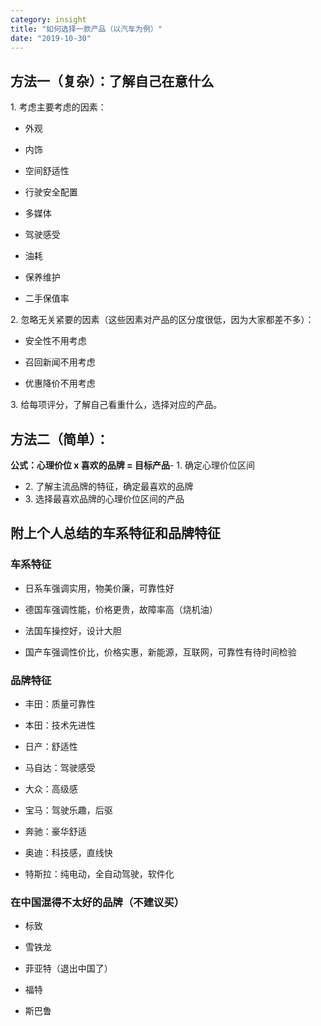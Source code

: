 ```yaml
---
category: insight
title: "如何选择一款产品（以汽车为例）"
date: "2019-10-30"
---
```


## 方法一（复杂）：了解自己在意什么

1\. 考虑主要考虑的因素：

- 外观

- 内饰

- 空间舒适性

- 行驶安全配置

- 多媒体

- 驾驶感受

- 油耗

- 保养维护

- 二手保值率

2\. 忽略无关紧要的因素（这些因素对产品的区分度很低，因为大家都差不多）：

- 安全性不用考虑

- 召回新闻不用考虑

- 优惠降价不用考虑

3\. 给每项评分，了解自己看重什么，选择对应的产品。

## 方法二（简单）：

**公式：心理价位 x 喜欢的品牌 = 目标产品**- 1\. 确定心理价位区间
- 2\. 了解主流品牌的特征，确定最喜欢的品牌
- 3\. 选择最喜欢品牌的心理价位区间的产品

## 附上个人总结的车系特征和品牌特征

### 车系特征

- 日系车强调实用，物美价廉，可靠性好

- 德国车强调性能，价格更贵，故障率高（烧机油）

- 法国车操控好，设计大胆

- 国产车强调性价比，价格实惠，新能源，互联网，可靠性有待时间检验

### 品牌特征

- 丰田：质量可靠性

- 本田：技术先进性

- 日产：舒适性

- 马自达：驾驶感受

- 大众：高级感

- 宝马：驾驶乐趣，后驱

- 奔驰：豪华舒适

- 奥迪：科技感，直线快

- 特斯拉：纯电动，全自动驾驶，软件化

### 在中国混得不太好的品牌（不建议买）

- 标致

- 雪铁龙

- 菲亚特（退出中国了）

- 福特

- 斯巴鲁
